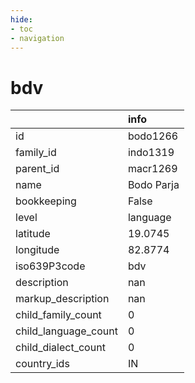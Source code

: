 ```yaml
---
hide:
- toc
- navigation
---
```

# bdv
|                      | info       |
|:---------------------|:-----------|
| id                   | bodo1266   |
| family_id            | indo1319   |
| parent_id            | macr1269   |
| name                 | Bodo Parja |
| bookkeeping          | False      |
| level                | language   |
| latitude             | 19.0745    |
| longitude            | 82.8774    |
| iso639P3code         | bdv        |
| description          | nan        |
| markup_description   | nan        |
| child_family_count   | 0          |
| child_language_count | 0          |
| child_dialect_count  | 0          |
| country_ids          | IN         |